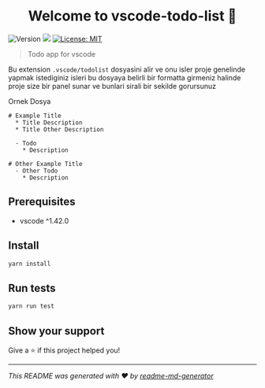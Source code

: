 <!-- TODO: move to english  -->
<h1 align="center">Welcome to vscode-todo-list 👋</h1>
<p>
  <img alt="Version" src="https://img.shields.io/badge/version-0.0.2-blue.svg?cacheSeconds=2592000" />
  <img src="https://img.shields.io/badge/vscode-%5E1.42.0-blue.svg" />
  <a href="#" target="_blank">
    <img alt="License: MIT" src="https://img.shields.io/badge/License-MIT-yellow.svg" />
  </a>
</p>

> Todo app for vscode

Bu extension `.vscode/todolist` dosyasini alir ve onu isler proje genelinde yapmak istediginiz isleri bu dosyaya belirli bir formatta girmeniz halinde proje size bir panel sunar ve bunlari sirali bir sekilde gorursunuz

Ornek Dosya
```
# Example Title
  * Title Description
  * Title Other Description

  - Todo
    * Description 

# Other Example Title
  - Other Todo 
    * Description 
```

## Prerequisites

- vscode ^1.42.0

## Install

```sh
yarn install
```

## Run tests

```sh
yarn run test
```

## Show your support

Give a ⭐️ if this project helped you!

***
_This README was generated with ❤️ by [readme-md-generator](https://github.com/kefranabg/readme-md-generator)_
